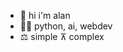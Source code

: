 - 👋 hi i'm alan
- 👨‍💻 python, ai, webdev
- ⚖️ simple ⊼ complex

<!---
astrimbu/astrimbu is a ✨ special ✨ repository because its `README.md` (this file) appears on your GitHub profile.
You can click the Preview link to take a look at your changes.
--->
